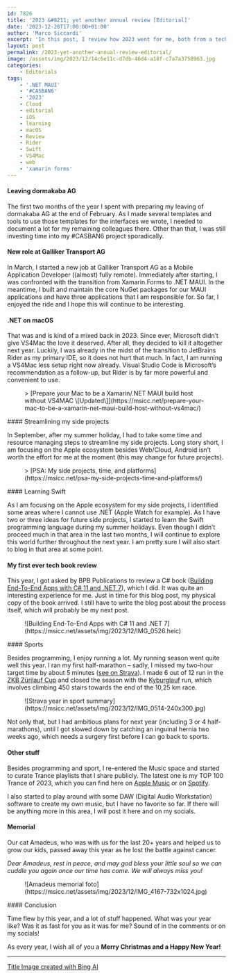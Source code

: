 ```yaml
---
id: 7826
title: '2023 &#8211; yet another annual review [Editorial]'
date: '2023-12-20T17:00:00+01:00'
author: 'Marco Siccardi'
excerpt: 'In this post, I review how 2023 went for me, both from a technical and a non-technical point of view.'
layout: post
permalink: /2023-yet-another-annual-review-editorial/
image: /assets/img/2023/12/14c6e11c-d7db-46d4-a18f-c7a7a3758963.jpg
categories:
    - Editorials
tags:
    - '.NET MAUI'
    - '#CASBAN6'
    - '2023'
    - Cloud
    - editorial
    - iOS
    - learning
    - macOS
    - Review
    - Rider
    - Swift
    - VS4Mac
    - web
    - 'xamarin forms'
---
```


#### Leaving dormakaba AG

The first two months of the year I spent with preparing my leaving of dormakaba AG at the end of February. As I made several templates and tools to use those templates for the interfaces we wrote, I needed to document a lot for my remaining colleagues there. Other than that, I was still investing time into my #CASBAN6 project sporadically.

#### New role at Galliker Transport AG

In March, I started a new job at Galliker Transport AG as a Mobile Application Developer ((almost) fully remote). Immediately after starting, I was confronted with the transition from Xamarin.Forms to .NET MAUI. In the meantime, I built and maintain the core NuGet packages for our MAUI applications and have three applications that I am responsible for. So far, I enjoyed the ride and I hope this will continue to be interesting.

#### .NET on macOS

That was and is kind of a mixed back in 2023. Since ever, Microsoft didn’t give VS4Mac the love it deserved. After all, they decided to kill it altogether next year. Luckily, I was already in the midst of the transition to JetBrains Rider as my primary IDE, so it does not hurt that much. In fact, I am running a VS4Mac less setup right now already. Visual Studio Code is Microsoft’s recommendation as a follow-up, but Rider is by far more powerful and convenient to use.

<figure class="wp-block-embed is-type-wp-embed is-provider-msicc-039-s-blog wp-block-embed-msicc-039-s-blog"><div class="wp-block-embed__wrapper">> [Prepare your Mac to be a Xamarin/.NET MAUI build host without VS4MAC \[Updated\]](https://msicc.net/prepare-your-mac-to-be-a-xamarin-net-maui-build-host-without-vs4mac/)

<iframe class="wp-embedded-content" data-secret="2abwcuBvmn" frameborder="0" height="338" loading="lazy" marginheight="0" marginwidth="0" sandbox="allow-scripts" scrolling="no" security="restricted" src="https://msicc.net/prepare-your-mac-to-be-a-xamarin-net-maui-build-host-without-vs4mac/embed/#?secret=5F9bGSVJo2#?secret=2abwcuBvmn" style="position: absolute; clip: rect(1px, 1px, 1px, 1px);" title="“Prepare your Mac to be a Xamarin/.NET MAUI build host without VS4MAC [Updated]” — MSicc's Blog" width="600"></iframe></div></figure>#### Streamlining my side projects

In September, after my summer holiday, I had to take some time and resource managing steps to streamline my side projects. Long story short, I am focusing on the Apple ecosystem besides Web/Cloud, Android isn’t worth the effort for me at the moment (this may change for future projects).

<figure class="wp-block-embed is-type-wp-embed is-provider-msicc-039-s-blog wp-block-embed-msicc-039-s-blog"><div class="wp-block-embed__wrapper">> [PSA: My side projects, time, and platforms](https://msicc.net/psa-my-side-projects-time-and-platforms/)

<iframe class="wp-embedded-content" data-secret="eRd4K2vLm4" frameborder="0" height="338" loading="lazy" marginheight="0" marginwidth="0" sandbox="allow-scripts" scrolling="no" security="restricted" src="https://msicc.net/psa-my-side-projects-time-and-platforms/embed/#?secret=50wLWnpnBr#?secret=eRd4K2vLm4" style="position: absolute; clip: rect(1px, 1px, 1px, 1px);" title="“PSA: My side projects, time, and platforms” — MSicc's Blog" width="600"></iframe></div></figure>#### Learning Swift

As I am focusing on the Apple ecosystem for my side projects, I identified some areas where I cannot use .NET (Apple Watch for example). As I have two or three ideas for future side projects, I started to learn the Swift programming language during my summer holidays. Even though I didn’t proceed much in that area in the last two months, I will continue to explore this world further throughout the next year. I am pretty sure I will also start to blog in that area at some point.

#### My first ever tech book review

This year, I got asked by BPB Publications to review a C# book ([Building End-To-End Apps with C# 11 and .NET 7](https://bpbonline.com/products/building-end-to-end-apps-with-c-11-and-net-7?_pos=1&_sid=12e3d6894&_ss=r)), which I did. It was quite an interesting experience for me. Just in time for this blog post, my physical copy of the book arrived. I still have to write the blog post about the process itself, which will probably be my next post.

<div class="wp-block-image"><figure class="aligncenter size-full is-resized">![Building End-To-End Apps with C# 11 and .NET 7](https://msicc.net/assets/img/2023/12/IMG_0526.heic)</figure></div>#### Sports

Besides programming, I enjoy running a lot. My running season went quite well this year. I ran my first half-marathon – sadly, I missed my two-hour target time by about 5 minutes ([see on Strava](https://www.strava.com/activities/9111899633)). I made 6 out of 12 run in the [ZKB Zürilauf Cup](https://www.zuerilaufcup.ch) and closed the season with the [Kyburglauf](https://www.kyburglauf.ch/hauprennen) run, which involves climbing 450 stairs towards the end of the 10,25 km race.

<div class="wp-block-image"><figure class="aligncenter size-medium">![Strava year in sport summary](https://msicc.net/assets/img/2023/12/IMG_0514-240x300.jpg)</figure></div>Not only that, but I had ambitious plans for next year (including 3 or 4 half-marathons), until I got slowed down by catching an inguinal hernia two weeks ago, which needs a surgery first before I can go back to sports.

#### Other stuff

Besides programming and sport, I re-entered the Music space and started to curate Trance playlists that I share publicly. The latest one is my TOP 100 Trance of 2023, which you can find here on [Apple Music](https://music.apple.com/ch/playlist/trance-top100-2023-selected-by-msicc/pl.u-8aAVMMViaKDoKJ?l=en-GB) or on [Spotify](https://open.spotify.com/playlist/3y32FXUdN0V5wzoYzmAnHU?si=80546a97bda04f22).

I also started to play around with some DAW (Digital Audio Workstation) software to create my own music, but I have no favorite so far. If there will be anything more in this area, I will post it here and on my socials.

#### Memorial

Our cat Amadeus, who was with us for the last 20+ years and helped us to grow our kids, passed away this year as he lost the battle against cancer.

*Dear Amadeus, rest in peace, and may god bless your little soul so we can cuddle you again once our time has come. We will always miss you!*

<div class="wp-block-image"><figure class="aligncenter size-large is-resized">![Amadeus memorial foto](https://msicc.net/assets/img/2023/12/IMG_4167-732x1024.jpg)</figure></div>#### Conclusion

Time flew by this year, and a lot of stuff happened. What was your year like? Was it as fast for you as it was for me? Sound of in the comments or on my socials!

As every year, I wish all of you a **Merry Christmas and a Happy New Year!**

---

[Title Image created with Bing AI](https://www.bing.com/images/create/i-need-an-image-for-a-blog-post-reviewing-my-year-/1-65829d59d92b4903a62a18527520d936?id=M%2bhALnvje7UgEKt1pRHvzQ%3d%3d&view=detailv2&idpp=genimg&FORM=GCRIDP&ajaxhist=0&ajaxserp=0)